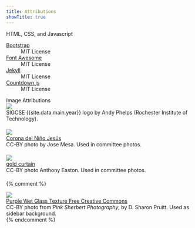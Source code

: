 ```yaml
---
title: Attributions
showTitle: true
---
```


<div class="col-sm-12" id="featured">
    <div class="page-header text-muted">
        HTML, CSS, and Javascript
    </div>
</div>

<dl class="dl-horizontal">
    <dt> <a href="http://getbootstrap.com/">Bootstrap</a> </dt>
    <dd> MIT License</dd>
    <dt> <a href="http://fortawesome.github.io/Font-Awesome/">Font Awesome</a> </dt>
    <dd> MIT License </dd>
    <dt> <a href="http://jekyllrb.com/">Jekyll</a> </dt>
    <dd> MIT License </dd>
    <dt> <a href="http://countdownjs.org/">Countdown.js</a> </dt>
    <dd> MIT License </dd>
</dl>


<div class="col-sm-12" id="featured">
    <div class="page-header text-muted">
        Image Attributions
    </div>
</div>

<div class="row" style="margin-bottom: 20px;">
    <div class="col-sm-2">
        <img src="{{site.base}}/images/logos/kc-full-purple-on-white-400.png" class="img-responsive" />
    </div>
    <div class="col-sm-9 col-offset-sm-1">
        SIGCSE {{site.data.main.year}} logo by Andy Phelps (Rochester Institute of Technology).
    </div>
</div>

<div class="row" style="margin-bottom: 20px;">
  <div class="col-sm-2">
      <img src="https://farm4.staticflickr.com/3147/2947454479_96ee68ec74_q_d.jpg" class="img-responsive" />
  </div>
  <div class="col-sm-9 col-offset-sm-1">
      <a href="https://flic.kr/p/5ustwF">Corona del Niño Jesús</a>
      <br>
      CC-BY photo by Jose Mesa. Used in committee photos.
  </div>
</div>

<div class="row" style="margin-bottom: 20px;">
  <div class="col-sm-2">
      <img src="https://farm1.staticflickr.com/70/178851306_aa073d85c0_q_d.jpg" class="img-responsive" />
  </div>
  <div class="col-sm-9 col-offset-sm-1">
      <a href="https://flic.kr/p/gNEgd">gold curtain</a>
      <br>
      CC-BY photo Anthony Easton. Used in committee photos.
  </div>
</div>

{% comment %}
<div class="row">
  <div class="col-sm-2">
      <img src="https://farm8.staticflickr.com/7059/6816226238_43a56f29e0_m_d.jpg" class="img-responsive" />
  </div>
  <div class="col-sm-9 col-offset-sm-1">
      <a href="https://www.flickr.com/photos/pinksherbet/6816226238/in/photostream/">Purple Wet Glass Texture Free Creative Commons</a>
      <br>
      CC-BY photo from <i>Pink Sherbert Photography</i>, by D. Sharon Pruitt. Used as sidebar background.
  </div>
</div>
{% endcomment %}

<!--

Gold Curtain

https://www.flickr.com/photos/pinkmoose/178851306/in/photolist-9fNMo3-73LEGd-a5F4jd-bq22gu-9gN55L-cyB9R7-cyBa8U-cyB9ZS-6j6PPa-7nzucK-5sYWF6-gNEgd-bnkqEA-485BoE-8mjWCA-9ua2qD-aed6gJ-4MnFuT-5ESsF1-ak75fk

Crown
https://www.flickr.com/photos/liferfe/2947454479/in/photolist-5ustwF-dRzESr-dHxafo-5sh2JK-cne6if-cnhkiL-9y51PY-cnhknj-nT9ip5-diceeN-68SLdg-ctybwU-asqTET-73BgLQ-7bT4Qe-4gbB3y-7NdjHG-f8sisH-7bT4NB-7bT4Pk-683ybz-8KjLdY-8KjLg3-7ozDgj-5YPFs9-9tQD2d-ejENvn-8Tyxvv-41dpHa-eGrheu-5kYuXr-5tgW4j-9hEPvR-aGiiMX-6buC5S-9bcV8G-4xjqnd-8KgHv8-4Ktkkw-by3RfN-bAz3Ar-ndDjF-HZGsH-6buC49-8cuLcZ-8KgHuk-9hEPLM-9hHVF1-9hHUFN-9hEPAk

-->